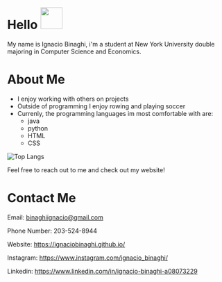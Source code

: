 # Hello <img src="https://raw.githubusercontent.com/MartinHeinz/MartinHeinz/master/wave.gif" height="50vh">
My name is Ignacio Binaghi, i'm a student at New York University double majoring in Computer Science and Economics.

# About Me

- I enjoy working with others on projects
- Outside of programming I enjoy rowing and playing soccer
- Currenly, the programming languages im most comfortable with are:
  - java
  - python
  - HTML
  - CSS
  
![Top Langs](https://github-readme-stats.vercel.app/api/top-langs/?username=IgnacioBinaghi&layout=compact&theme=nord)


Feel free to reach out to me and check out my website! 


# Contact Me
Email: binaghiignacio@gmail.com

Phone Number: 203-524-8944

Website: https://ignaciobinaghi.github.io/

Instagram: https://www.instagram.com/ignacio_binaghi/

Linkedin: https://www.linkedin.com/in/ignacio-binaghi-a08073229


